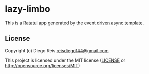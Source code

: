 # lazy-limbo

This is a [Ratatui] app generated by the [event driven async template].

[Ratatui]: https://ratatui.rs
[event driven async template]: https://github.com/ratatui/templates/tree/main/event-driven-async

## License

Copyright (c) Diego Reis <reisdiego144@gmail.com>

This project is licensed under the MIT license ([LICENSE] or <http://opensource.org/licenses/MIT>)

[LICENSE]: ./LICENSE
